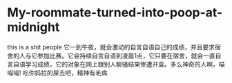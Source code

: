 # My-roommate-turned-into-poop-at-midnight
this is a shit people
它一到午夜，就会激动的自言自语自己的成绩，并且要求宿舍的人与它参加比赛。它会持续自言自语到凌晨1点，它只要在宿舍，就会一直自言自语学习成绩，它的对象在网上跟别人聊骚结果惨遭开盒。多么神奇的人啊，喵喵喵!
吃你妈拉的屎去吧，精神有毛病
